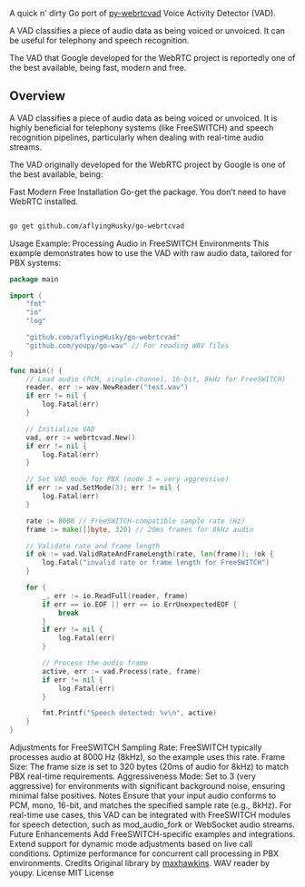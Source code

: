 A quick n' dirty Go port of [py-webrtcvad](https://github.com/wiseman/py-webrtcvad) Voice Activity Detector (VAD).

A VAD classifies a piece of audio data as being voiced or unvoiced. It can be useful for telephony and speech recognition.

The VAD that Google developed for the WebRTC project is reportedly one of the best available, being fast, modern and free.

Overview
-----
A VAD classifies a piece of audio data as being voiced or unvoiced. It is highly beneficial for telephony systems (like FreeSWITCH) and speech recognition pipelines, particularly when dealing with real-time audio streams.

The VAD originally developed for the WebRTC project by Google is one of the best available, being:

Fast
Modern
Free
Installation
Go-get the package. You don’t need to have WebRTC installed.

```bash

go get github.com/aflyingHusky/go-webrtcvad
```
Usage
Example: Processing Audio in FreeSWITCH Environments
This example demonstrates how to use the VAD with raw audio data, tailored for PBX systems:

``` go
package main

import (
	"fmt"
	"io"
	"log"

	"github.com/aflyingHusky/go-webrtcvad"
	"github.com/youpy/go-wav" // For reading WAV files
)

func main() {
	// Load audio (PCM, single-channel, 16-bit, 8kHz for FreeSWITCH)
	reader, err := wav.NewReader("test.wav")
	if err != nil {
		log.Fatal(err)
	}

	// Initialize VAD
	vad, err := webrtcvad.New()
	if err != nil {
		log.Fatal(err)
	}

	// Set VAD mode for PBX (mode 3 = very aggressive)
	if err := vad.SetMode(3); err != nil {
		log.Fatal(err)
	}

	rate := 8000 // FreeSWITCH-compatible sample rate (Hz)
	frame := make([]byte, 320) // 20ms frames for 8kHz audio

	// Validate rate and frame length
	if ok := vad.ValidRateAndFrameLength(rate, len(frame)); !ok {
		log.Fatal("invalid rate or frame length for FreeSWITCH")
	}

	for {
		_, err := io.ReadFull(reader, frame)
		if err == io.EOF || err == io.ErrUnexpectedEOF {
			break
		}
		if err != nil {
			log.Fatal(err)
		}

		// Process the audio frame
		active, err := vad.Process(rate, frame)
		if err != nil {
			log.Fatal(err)
		}

		fmt.Printf("Speech detected: %v\n", active)
	}
}
```
Adjustments for FreeSWITCH
Sampling Rate: FreeSWITCH typically processes audio at 8000 Hz (8kHz), so the example uses this rate.
Frame Size: The frame size is set to 320 bytes (20ms of audio for 8kHz) to match PBX real-time requirements.
Aggressiveness Mode: Set to 3 (very aggressive) for environments with significant background noise, ensuring minimal false positives.
Notes
Ensure that your input audio conforms to PCM, mono, 16-bit, and matches the specified sample rate (e.g., 8kHz).
For real-time use cases, this VAD can be integrated with FreeSWITCH modules for speech detection, such as mod_audio_fork or WebSocket audio streams.
Future Enhancements
Add FreeSWITCH-specific examples and integrations.
Extend support for dynamic mode adjustments based on live call conditions.
Optimize performance for concurrent call processing in PBX environments.
Credits
Original library by [maxhawkins](https://github.com/maxhawkins/go-webrtcvad).
WAV reader by youpy.
License
MIT License

